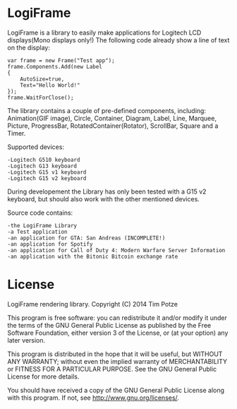 LogiFrame
=========
LogiFrame is a library to easily make applications for Logitech LCD displays(Mono displays only!)
The following code already show a line of text on the display:

	var frame = new Frame("Test app");
	frame.Components.Add(new Label
	{
		AutoSize=true,
		Text="Hello World!"
	});
	frame.WaitForClose();

The library contains a couple of pre-defined components, including: Animation(GIF image), Circle, Container, Diagram, Label, Line, Marquee, Picture, ProgressBar, RotatedContainer(Rotator), ScrollBar, Square and a Timer.

Supported devices:

	-Logitech G510 keyboard
	-Logitech G13 keyboard
	-Logitech G15 v1 keyboard
	-Logitech G15 v2 keyboard

During developement the Library has only been tested with a G15 v2 keyboard, 
but should also work with the other mentioned devices.
	
Source code contains:

	-the LogiFrame Library
	-a Test application
	-an application for GTA: San Andreas (INCOMPLETE!)
	-an application for Spotify
	-an application for Call of Duty 4: Modern Warfare Server Information
	-an application with the Bitonic Bitcoin exchange rate

License
=======
LogiFrame rendering library.
Copyright (C) 2014 Tim Potze

This program is free software: you can redistribute it and/or modify
it under the terms of the GNU General Public License as published by
the Free Software Foundation, either version 3 of the License, or
(at your option) any later version.

This program is distributed in the hope that it will be useful,
but WITHOUT ANY WARRANTY; without even the implied warranty of
MERCHANTABILITY or FITNESS FOR A PARTICULAR PURPOSE.  See the
GNU General Public License for more details.

You should have received a copy of the GNU General Public License
along with this program.  If not, see <http://www.gnu.org/licenses/>. 
